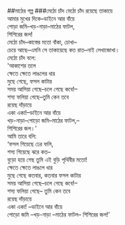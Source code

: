 ##মাঠের গল্প
###মেঠো চাঁদ
মেঠো চাঁদ রয়েছে তাকায়ে   
আমার মুখের দিকে–ডাইনে আর বাঁয়ে  
পোড়া জমি–খড়-নাড়া–মাঠের ফাটল,  
শিশিরের জল!  
মেঠো চাঁদ–কাস্তের মতো বাঁকা, চোখা–  
চেয়ে আছে–এমনি সে তাকায়েছে কত রাত–নাই লেখাজোখা।  
মেঠো চাঁদ বলে:  
'আকাশের তলে  
ক্ষেতে ক্ষেতে লাঙলের ধার  
মুছে গেছে, ফসল কাটার  
সময় আসিয়া গেছে–চলে গেছে কবে!–  
শস্য ফলিয়া গেছে–তুমি কেন তবে  
রয়েছ দাঁড়ায়ে  
একা একা!–ডাইনে আর বাঁয়ে  
খড়-নাড়া–পোড়ো জমি–মাঠের ফাটল,–  
শিশিরের জল।'  
আমি তারে বলি:  
‘ফসল গিয়েছে ঢের ফলি,  
শস্য গিয়েছে ঝরে কত–  
বুড়ো হয়ে গেছ তুমি এই বুড়ি পৃথিবীর মতো!  
ক্ষেতে ক্ষেতে লাঙলে ধার  
মুছে গেছে কতবার, কতবার ফসল কাটার  
সময় আসিয়া গেছে–চলে গেছে কবে!–  
শস্য ফলিয়া গেছে– তুমি কেন তবে   
রয়েছ দাঁড়ায়ে   
একা একা! –ডাইনে আর বাঁয়ে   
পোড়ো জমি –খড়-নাড়া –মাঠের ফাটল– 
শিশিরের জল!’  
